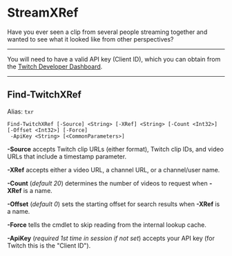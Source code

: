 # StreamXRef

Have you ever seen a clip from several people streaming together and wanted to see what it looked like from other perspectives?

---

You will need to have a valid API key (Client ID), which you can obtain from the [Twitch Developer Dashboard](https://dev.twitch.tv/console/apps/).

---

## Find-TwitchXRef

Alias: `txr`

```
Find-TwitchXRef [-Source] <String> [-XRef] <String> [-Count <Int32>] [-Offset <Int32>] [-Force]
 -ApiKey <String> [<CommonParameters>]
```

**-Source** accepts Twitch clip URLs (either format), Twitch clip IDs, and video URLs that include a timestamp parameter.

**-XRef** accepts either a video URL, a channel URL, or a channel/user name.

**-Count** (*default 20*) determines the number of videos to request when **-XRef** is a name.

**-Offset** (*default 0*) sets the starting offset for search results when **-XRef** is a name.

**-Force** tells the cmdlet to skip reading from the internal lookup cache.

**-ApiKey** (*required 1st time in session if not set*) accepts your API key (for Twitch this is the "Client ID").
